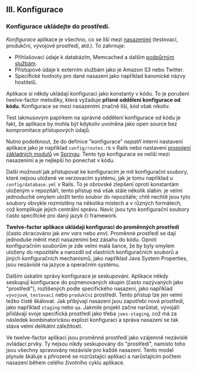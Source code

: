 ## III. Konfigurace

### Konfigurace ukládejte do prostředí.

*Konfigurace* aplikace je všechno, co se liší mezi [nasazeními](./codebase) (testovací, produkční, vývojové prostředí, atd.). To zahrnuje:

* Přihlašovací údaje k databázím, Memcached a dalším [podpůrným službám](./backing-services).
* Přístupové údaje k externím službám jako je Amazon S3 nebo Twitter.
* Specifické hodnoty pro dané nasazení jako například kanonické názvy hostitelů.

Aplikace si někdy ukládají konfiguraci jako konstanty v kódu. To je porušení twelve-factor metodiky, která vyžaduje **přísné oddělení konfigurace od kódu**. Konfigurace se mezi nasazeními značně liší, kód však nikoliv.

Test lakmusovým papírkem na správné oddělení konfigurace od kódu je fakt, že aplikace by mohla být kdykoliv uvolněna jako open source bez kompromitace přístupových údajů.

Nutno podotknout, že do definice "konfigurace" *nepatří* interní nastavení aplikace jako je například `config/routes.rb` v Rails nebo nastavení [propojení základních modulů](http://docs.spring.io/spring/docs/current/spring-framework-reference/html/beans.html) ve [Springu](http://spring.io/). Tento typ konfigurace se neliší mezi nasazeními a je nejlepší ho ponechat v kódu.

Další možností jak přistupovat ke konfiguracím je mít konfigurační soubory, které nejsou uložené ve verzovacím systému, jak je tomu například u `config/database.yml` v Rails. To je obrovské zlepšení oproti konstantám uloženým v repozitáři, tento přístup má však stále několik slabin: je velmi jednoduché omylem uložit tento soubor do repozitáře; chtě nechtě jsou tyto soubory obvykle rozmístěny na několika místech a v různých formátech, což komplikuje jejich centrální správu. Navíc jsou tyto konfigurační soubory často specifické pro daný jazyk či framework.

**Twelve-factor aplikace ukládají konfiguraci do proměnných prostředí** (často zkracováno jak *env vars* nebo *env*). Proměnné prostředí se dají jednoduše měnit mezi nasazeními bez zásahu do kódu. Oproti konfiguračním souborům je zde velmi malá šance, že by byly omylem uloženy do repozitáře a narozdíl od vlastních konfiguračních souborů a jiných konfiguračních mechanismů, jako například Java System Properties, jsou nezávislé na jazyce a operačním systému. 

Dalším úskalím správy konfigurace je seskupování. Aplikace někdy seskupují konfigurace do pojmenovaných skupin (často nazývaných jako "prostředí"), rozlišených podle specifického nasazení, jako například `vývojové`, `testovací` nebo `produkční` prostředí. Tento přístup lze jen velmi težko čistě škálovat. Jak přibývají nasazení jsou zapotřebí nová prostředí, jako například `staging` nebo `qa`. Jakmile projekt začne narůstat, vývojáři přidávají svoje specifická prostředí jako třeba `joes-staging`, což má za následek kombinatorickou explozi konfigurací a správa nasazení se tak stáva velmi delikátní záležitostí.

Ve twelve-factor aplikaci jsou proměnné prostředí jako vzájemně nezávislé ovládací prvky. Ty nejsou nikdy seskupovány do "prostředí", namísto toho jsou všechny spravovány nezávisle pro každé nasazení. Tento model plynule škáluje s přirozeně se rozrůstající aplikací a narůstajícím počtem nasazení během celého životního cyklu aplikace.

